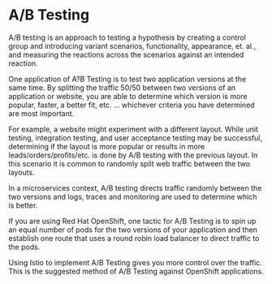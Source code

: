 # A/B Testing

A/B testing is an approach to testing a hypothesis by creating a control group and introducing variant scenarios, functionality, appearance, et. al.,  and measuring the reactions across the scenarios against an intended reaction.

 One application of A?B Testing is to test two application versions at the same time. By splitting the traffic 50/50 between two versions of an application or website, you are able to determine which version is more popular, faster, a better fit, etc. … whichever criteria you have determined are most important.

For example, a website might experiment with a different layout. While unit testing, integration testing, and user acceptance testing may be successful, determining if the layout is more popular or results in more leads/orders/profits/etc. is done by A/B testing with the previous layout. In this scenario it is common to randomly split web traffic between the two layouts.

In a microservices context, A/B testing directs traffic randomly between the two versions and logs, traces and monitoring are used to determine which is better.

If you are using Red Hat OpenShift, one tactic for A/B Testing is to spin up an equal number of pods for the two versions of your application and then establish one route that uses a round robin load balancer to direct traffic to the pods.

Using Istio to implement A/B Testing gives you more control over the traffic. This is the suggested method of A/B Testing against OpenShift applications.
